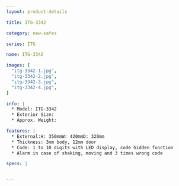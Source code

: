 ```yaml
---
layout: product-details

title: ITG-3342

category: new-safes

series: ITG

name: ITG-3342

images: [
  "itg-3342-1.jpg",
  "itg-3342-2.jpg",
  "itg-3342-3.jpg",
  "itg-3342-4.jpg",
]

info: |
  * Model: ITG-3342
  * Exterior Size: 
  * Approx. Weight: 

features: |
  * External:H: 350mmW: 420mmD: 320mm
  * Thickness: 3mm body, 12mm door
  * Code: 1 to 10 digits with LED display, code hidden function
  * Alarm in case of shaking, moving and 3 times wrong code

specs: |


---
```



